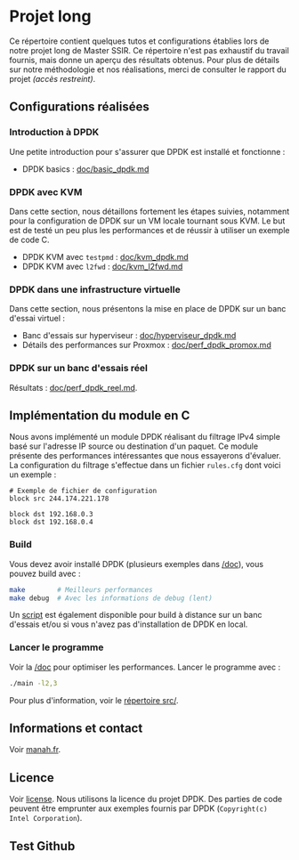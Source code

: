 # Projet long 
Ce répertoire contient quelques tutos et configurations établies lors de notre projet long de Master SSIR. Ce répertoire n'est pas exhaustif du travail fournis, mais donne un aperçu des résultats obtenus. Pour plus de détails sur notre méthodologie et nos réalisations, merci de consulter le rapport du projet *(accès restreint)*.

## Configurations réalisées
### Introduction à DPDK
Une petite introduction pour s'assurer que DPDK est installé et fonctionne :
* DPDK basics : [doc/basic_dpdk.md](doc/basic_dpdk.md)

### DPDK avec KVM 
Dans cette section, nous détaillons fortement les étapes suivies, notamment pour la configuration de DPDK sur un VM locale tournant sous KVM. Le but est de testé un peu plus les performances et de réussir à utiliser un exemple de code C.
* DPDK KVM avec `testpmd` : [doc/kvm_dpdk.md](doc/kvm_dpdk.md)
* DPDK KVM avec `l2fwd` : [doc/kvm_l2fwd.md](doc/kvm_l2fwd.md)

### DPDK dans une infrastructure virtuelle
Dans cette section, nous présentons la mise en place de DPDK sur un banc d'essai virtuel :
* Banc d'essais sur hyperviseur : [doc/hyperviseur_dpdk.md](doc/hyperviseur_dpdk.md)
* Détails des performances sur Proxmox : [doc/perf_dpdk_promox.md](doc/perf_dpdk_promox.md)

### DPDK sur un banc d'essais réel
Résultats : [doc/perf_dpdk_reel.md](doc/perf_dpdk_reel.md).

## Implémentation du module en C
Nous avons implémenté un module DPDK réalisant du filtrage IPv4 simple basé sur l'adresse IP source ou destination d'un paquet. Ce module présente des performances intéressantes que nous essayerons d'évaluer. La configuration du filtrage s'effectue dans un fichier `rules.cfg` dont voici un exemple :
```
# Exemple de fichier de configuration
block src 244.174.221.178

block dst 192.168.0.3
block dst 192.168.0.4
```

### Build
Vous devez avoir installé DPDK (plusieurs exemples dans [/doc](/doc)), vous pouvez build avec :
```bash
make        # Meilleurs performances
make debug  # Avec les informations de debug (lent)
```
Un [script](src/remote_build.sh) est également disponible pour build à distance sur un banc d'essais et/ou si vous n'avez pas d'installation de DPDK en local.

### Lancer le programme
Voir la [/doc](/doc) pour optimiser les performances. Lancer le programme avec :
```bash
./main -l2,3
```

Pour plus d'information, voir le [répertoire src/](src/).

## Informations et contact
Voir [manah.fr](https://manah.fr).

## Licence
Voir [license](license). Nous utilisons la licence du projet DPDK. Des parties de code peuvent être emprunter aux exemples fournis par DPDK (`Copyright(c) Intel Corporation`).

## Test Github
